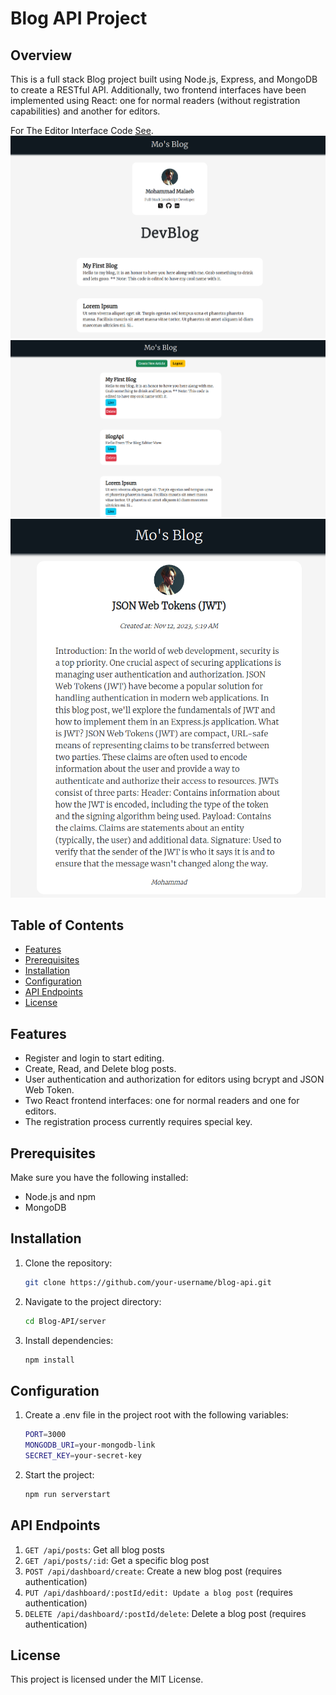 # Blog API Project

## Overview

This is a full stack Blog project built using Node.js, Express, and MongoDB to create a RESTful API. Additionally, two frontend interfaces have been implemented using React: one for normal readers (without registration capabilities) and another for editors.

For The Editor Interface Code [See](https://github.com/Mo-21/Blog-Editor).
![main-page](./screenshots/main-visitor.png)
![editor-main-page](./screenshots/editor-panel.png)
![main-page](./screenshots/blog.png)

## Table of Contents

- [Features](#features)
- [Prerequisites](#prerequisites)
- [Installation](#installation)
- [Configuration](#configuration)
- [API Endpoints](#api-endpoints)
- [License](#license)

## Features

- Register and login to start editing.
- Create, Read, and Delete blog posts.
- User authentication and authorization for editors using bcrypt and JSON Web Token.
- Two React frontend interfaces: one for normal readers and one for editors.
- The registration process currently requires special key.

## Prerequisites

Make sure you have the following installed:

- Node.js and npm
- MongoDB

## Installation

1. Clone the repository:

   ```bash
   git clone https://github.com/your-username/blog-api.git

   ```

2. Navigate to the project directory:

   ```bash
   cd Blog-API/server

   ```

3. Install dependencies:

   ```bash
   npm install
   ```

## Configuration

1. Create a .env file in the project root with the following variables:

   ```bash
   PORT=3000
   MONGODB_URI=your-mongodb-link
   SECRET_KEY=your-secret-key

   ```

2. Start the project:

   ```bash
   npm run serverstart
   ```

## API Endpoints

1. `GET /api/posts`: Get all blog posts
2. `GET /api/posts/:id`: Get a specific blog post
3. `POST /api/dashboard/create`: Create a new blog post (requires authentication)
4. `PUT /api/dashboard/:postId/edit: Update a blog post` (requires authentication)
5. `DELETE /api/dashboard/:postId/delete`: Delete a blog post (requires authentication)

## License

This project is licensed under the MIT License.

